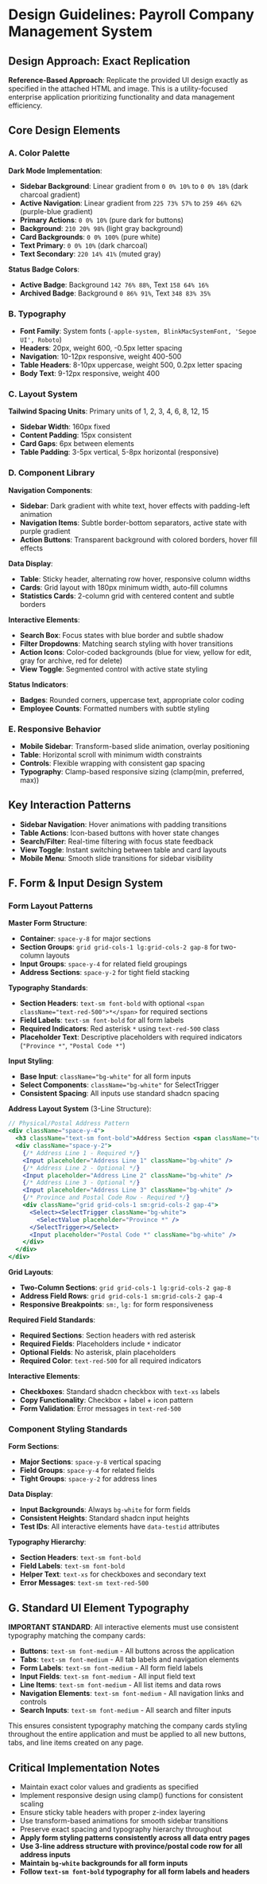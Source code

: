 # Design Guidelines: Payroll Company Management System

## Design Approach: Exact Replication
**Reference-Based Approach**: Replicate the provided UI design exactly as specified in the attached HTML and image. This is a utility-focused enterprise application prioritizing functionality and data management efficiency.

## Core Design Elements

### A. Color Palette
**Dark Mode Implementation**:
- **Sidebar Background**: Linear gradient from `0 0% 10%` to `0 0% 18%` (dark charcoal gradient)
- **Active Navigation**: Linear gradient from `225 73% 57%` to `259 46% 62%` (purple-blue gradient)
- **Primary Actions**: `0 0% 10%` (pure dark for buttons)
- **Background**: `210 20% 98%` (light gray background)
- **Card Backgrounds**: `0 0% 100%` (pure white)
- **Text Primary**: `0 0% 10%` (dark charcoal)
- **Text Secondary**: `220 14% 41%` (muted gray)

**Status Badge Colors**:
- **Active Badge**: Background `142 76% 88%`, Text `158 64% 16%`
- **Archived Badge**: Background `0 86% 91%`, Text `348 83% 35%`

### B. Typography
- **Font Family**: System fonts (`-apple-system, BlinkMacSystemFont, 'Segoe UI', Roboto`)
- **Headers**: 20px, weight 600, -0.5px letter spacing
- **Navigation**: 10-12px responsive, weight 400-500
- **Table Headers**: 8-10px uppercase, weight 500, 0.2px letter spacing
- **Body Text**: 9-12px responsive, weight 400

### C. Layout System
**Tailwind Spacing Units**: Primary units of 1, 2, 3, 4, 6, 8, 12, 15
- **Sidebar Width**: 160px fixed
- **Content Padding**: 15px consistent
- **Card Gaps**: 6px between elements
- **Table Padding**: 3-5px vertical, 5-8px horizontal (responsive)

### D. Component Library

**Navigation Components**:
- **Sidebar**: Dark gradient with white text, hover effects with padding-left animation
- **Navigation Items**: Subtle border-bottom separators, active state with purple gradient
- **Action Buttons**: Transparent background with colored borders, hover fill effects

**Data Display**:
- **Table**: Sticky header, alternating row hover, responsive column widths
- **Cards**: Grid layout with 180px minimum width, auto-fill columns
- **Statistics Cards**: 2-column grid with centered content and subtle borders

**Interactive Elements**:
- **Search Box**: Focus states with blue border and subtle shadow
- **Filter Dropdowns**: Matching search styling with hover transitions
- **Action Icons**: Color-coded backgrounds (blue for view, yellow for edit, gray for archive, red for delete)
- **View Toggle**: Segmented control with active state styling

**Status Indicators**:
- **Badges**: Rounded corners, uppercase text, appropriate color coding
- **Employee Counts**: Formatted numbers with subtle styling

### E. Responsive Behavior
- **Mobile Sidebar**: Transform-based slide animation, overlay positioning
- **Table**: Horizontal scroll with minimum width constraints
- **Controls**: Flexible wrapping with consistent gap spacing
- **Typography**: Clamp-based responsive sizing (clamp(min, preferred, max))

## Key Interaction Patterns
- **Sidebar Navigation**: Hover animations with padding transitions
- **Table Actions**: Icon-based buttons with hover state changes
- **Search/Filter**: Real-time filtering with focus state feedback
- **View Toggle**: Instant switching between table and card layouts
- **Mobile Menu**: Smooth slide transitions for sidebar visibility

## F. Form & Input Design System

### Form Layout Patterns
**Master Form Structure**:
- **Container**: `space-y-8` for major sections
- **Section Groups**: `grid grid-cols-1 lg:grid-cols-2 gap-8` for two-column layouts
- **Input Groups**: `space-y-4` for related field groupings
- **Address Sections**: `space-y-2` for tight field stacking

**Typography Standards**:
- **Section Headers**: `text-sm font-bold` with optional `<span className="text-red-500">*</span>` for required sections
- **Field Labels**: `text-sm font-bold` for all form labels
- **Required Indicators**: Red asterisk `*` using `text-red-500` class
- **Placeholder Text**: Descriptive placeholders with required indicators (`"Province *"`, `"Postal Code *"`)

**Input Styling**:
- **Base Input**: `className="bg-white"` for all form inputs
- **Select Components**: `className="bg-white"` for SelectTrigger
- **Consistent Spacing**: All inputs use standard shadcn spacing

**Address Layout System** (3-Line Structure):
```jsx
// Physical/Postal Address Pattern
<div className="space-y-4">
  <h3 className="text-sm font-bold">Address Section <span className="text-red-500">*</span></h3>
  <div className="space-y-2">
    {/* Address Line 1 - Required */}
    <Input placeholder="Address Line 1" className="bg-white" />
    {/* Address Line 2 - Optional */}
    <Input placeholder="Address Line 2" className="bg-white" />
    {/* Address Line 3 - Optional */}
    <Input placeholder="Address Line 3" className="bg-white" />
    {/* Province and Postal Code Row - Required */}
    <div className="grid grid-cols-1 sm:grid-cols-2 gap-4">
      <Select><SelectTrigger className="bg-white">
        <SelectValue placeholder="Province *" />
      </SelectTrigger></Select>
      <Input placeholder="Postal Code *" className="bg-white" />
    </div>
  </div>
</div>
```

**Grid Layouts**:
- **Two-Column Sections**: `grid grid-cols-1 lg:grid-cols-2 gap-8`
- **Address Field Rows**: `grid grid-cols-1 sm:grid-cols-2 gap-4`
- **Responsive Breakpoints**: `sm:`, `lg:` for form responsiveness

**Required Field Standards**:
- **Required Sections**: Section headers with red asterisk
- **Required Fields**: Placeholders include `*` indicator
- **Optional Fields**: No asterisk, plain placeholders
- **Required Color**: `text-red-500` for all required indicators

**Interactive Elements**:
- **Checkboxes**: Standard shadcn checkbox with `text-xs` labels
- **Copy Functionality**: Checkbox + label + icon pattern
- **Form Validation**: Error messages in `text-red-500`

### Component Styling Standards

**Form Sections**:
- **Major Sections**: `space-y-8` vertical spacing
- **Field Groups**: `space-y-4` for related fields
- **Tight Groups**: `space-y-2` for address lines

**Data Display**:
- **Input Backgrounds**: Always `bg-white` for form fields
- **Consistent Heights**: Standard shadcn input heights
- **Test IDs**: All interactive elements have `data-testid` attributes

**Typography Hierarchy**:
- **Section Headers**: `text-sm font-bold`
- **Field Labels**: `text-sm font-bold`
- **Helper Text**: `text-xs` for checkboxes and secondary text
- **Error Messages**: `text-sm text-red-500`

## G. Standard UI Element Typography
**IMPORTANT STANDARD**: All interactive elements must use consistent typography matching the company cards:

- **Buttons**: `text-sm font-medium` - All buttons across the application
- **Tabs**: `text-sm font-medium` - All tab labels and navigation elements  
- **Form Labels**: `text-sm font-medium` - All form field labels
- **Input Fields**: `text-sm font-medium` - All input field text
- **Line Items**: `text-sm font-medium` - All list items and data rows
- **Navigation Elements**: `text-sm font-medium` - All navigation links and controls
- **Search Inputs**: `text-sm font-medium` - All search and filter inputs

This ensures consistent typography matching the company cards styling throughout the entire application and must be applied to all new buttons, tabs, and line items created on any page.

## Critical Implementation Notes
- Maintain exact color values and gradients as specified
- Implement responsive design using clamp() functions for consistent scaling
- Ensure sticky table headers with proper z-index layering
- Use transform-based animations for smooth sidebar transitions
- Preserve exact spacing and typography hierarchy throughout
- **Apply form styling patterns consistently across all data entry pages**
- **Use 3-line address structure with province/postal code row for all address inputs**
- **Maintain `bg-white` backgrounds for all form inputs**
- **Follow `text-sm font-bold` typography for all form labels and headers**